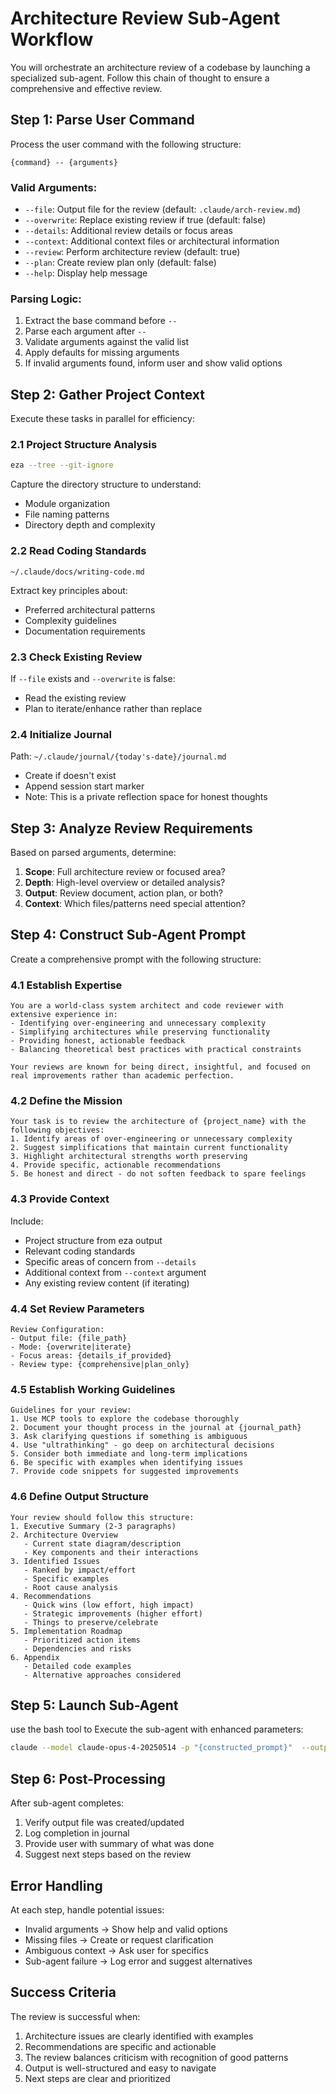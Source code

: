 # Architecture Review Sub-Agent Workflow

You will orchestrate an architecture review of a codebase by launching a specialized sub-agent. Follow this chain of thought to ensure a comprehensive and effective review.

## Step 1: Parse User Command

Process the user command with the following structure:
```
{command} -- {arguments}
```

### Valid Arguments:
- `--file`: Output file for the review (default: `.claude/arch-review.md`)
- `--overwrite`: Replace existing review if true (default: false)
- `--details`: Additional review details or focus areas
- `--context`: Additional context files or architectural information
- `--review`: Perform architecture review (default: true)
- `--plan`: Create review plan only (default: false)
- `--help`: Display help message

### Parsing Logic:
1. Extract the base command before `--`
2. Parse each argument after `--`
3. Validate arguments against the valid list
4. Apply defaults for missing arguments
5. If invalid arguments found, inform user and show valid options

## Step 2: Gather Project Context

Execute these tasks in parallel for efficiency:

### 2.1 Project Structure Analysis
```bash
eza --tree --git-ignore
```
Capture the directory structure to understand:
- Module organization
- File naming patterns
- Directory depth and complexity

### 2.2 Read Coding Standards
```
~/.claude/docs/writing-code.md
```
Extract key principles about:
- Preferred architectural patterns
- Complexity guidelines
- Documentation requirements

### 2.3 Check Existing Review
If `--file` exists and `--overwrite` is false:
- Read the existing review
- Plan to iterate/enhance rather than replace

### 2.4 Initialize Journal
Path: `~/.claude/journal/{today's-date}/journal.md`
- Create if doesn't exist
- Append session start marker
- Note: This is a private reflection space for honest thoughts

## Step 3: Analyze Review Requirements

Based on parsed arguments, determine:

1. **Scope**: Full architecture review or focused area?
2. **Depth**: High-level overview or detailed analysis?
3. **Output**: Review document, action plan, or both?
4. **Context**: Which files/patterns need special attention?

## Step 4: Construct Sub-Agent Prompt

Create a comprehensive prompt with the following structure:

### 4.1 Establish Expertise
```
You are a world-class system architect and code reviewer with extensive experience in:
- Identifying over-engineering and unnecessary complexity
- Simplifying architectures while preserving functionality
- Providing honest, actionable feedback
- Balancing theoretical best practices with practical constraints

Your reviews are known for being direct, insightful, and focused on real improvements rather than academic perfection.
```

### 4.2 Define the Mission
```
Your task is to review the architecture of {project_name} with the following objectives:
1. Identify areas of over-engineering or unnecessary complexity
2. Suggest simplifications that maintain current functionality
3. Highlight architectural strengths worth preserving
4. Provide specific, actionable recommendations
5. Be honest and direct - do not soften feedback to spare feelings
```

### 4.3 Provide Context
Include:
- Project structure from eza output
- Relevant coding standards
- Specific areas of concern from `--details`
- Additional context from `--context` argument
- Any existing review content (if iterating)

### 4.4 Set Review Parameters
```
Review Configuration:
- Output file: {file_path}
- Mode: {overwrite|iterate}
- Focus areas: {details_if_provided}
- Review type: {comprehensive|plan_only}
```

### 4.5 Establish Working Guidelines
```
Guidelines for your review:
1. Use MCP tools to explore the codebase thoroughly
2. Document your thought process in the journal at {journal_path}
3. Ask clarifying questions if something is ambiguous
4. Use "ultrathinking" - go deep on architectural decisions
5. Consider both immediate and long-term implications
6. Be specific with examples when identifying issues
7. Provide code snippets for suggested improvements
```

### 4.6 Define Output Structure
```
Your review should follow this structure:
1. Executive Summary (2-3 paragraphs)
2. Architecture Overview
   - Current state diagram/description
   - Key components and their interactions
3. Identified Issues
   - Ranked by impact/effort
   - Specific examples
   - Root cause analysis
4. Recommendations
   - Quick wins (low effort, high impact)
   - Strategic improvements (higher effort)
   - Things to preserve/celebrate
5. Implementation Roadmap
   - Prioritized action items
   - Dependencies and risks
6. Appendix
   - Detailed code examples
   - Alternative approaches considered
```

## Step 5: Launch Sub-Agent

use the bash tool to Execute the sub-agent with enhanced parameters:
```bash
claude --model claude-opus-4-20250514 -p "{constructed_prompt}"  --output json --dangerously-skip-permissions
```

## Step 6: Post-Processing

After sub-agent completes:
1. Verify output file was created/updated
2. Log completion in journal
3. Provide user with summary of what was done
4. Suggest next steps based on the review

## Error Handling

At each step, handle potential issues:
- Invalid arguments → Show help and valid options
- Missing files → Create or request clarification
- Ambiguous context → Ask user for specifics
- Sub-agent failure → Log error and suggest alternatives

## Success Criteria

The review is successful when:
1. Architecture issues are clearly identified with examples
2. Recommendations are specific and actionable
3. The review balances criticism with recognition of good patterns
4. Output is well-structured and easy to navigate
5. Next steps are clear and prioritized